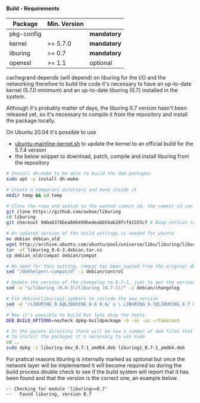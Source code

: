 #### Build - Requirements

| Package | Min. Version |   |
| - | - | - |
| pkg-config | | **mandatory** |
| kernel | >= 5.7.0 | **mandatory** |
| liburing | >= 0.7 | **mandatory** |
| openssl | >= 1.1 | optional |

cachegrand depends (will depend) on liburing for the I/O and the networking therefore to build the code it's necessary
to have an up-to-date kernel (5.7.0 minimum) and an up-to-date liburing (0.7) installed in the system.

Although it's probably matter of days, the liburing 0.7 version hasn't been released yet, so it's necessary to compile
it from the repository and install the package locally.

On Ubuntu 20.04 it's possible to use
 - [ubuntu-mainline-kernel.sh](https://github.com/pimlie/ubuntu-mainline-kernel.sh) to update the kernel to an official 
   build for the 5.7.4 version
 - the below snippet to download, patch, compile and install liburing from the repository 

```bash
# Install dh-make to be able to build the deb packages
sudo apt -y install dh-make

# Create a temporary directory and move inside it
mkdir temp && cd temp

# Clone the repo and switch to the wanted commit id, the commit id can be changed as needed
git clone https://github.com/axboe/liburing
cd liburing
git checkout 94ba6378bea8db499bedeabb54ab20fcf41555cf # Bump version to 1.0.7 - https://github.com/axboe/liburing/commit/94ba6378bea8db499bedeabb54ab20fcf41555cf

# An updated version of the build settings is needed for ubuntu
mv debian debian_old
wget http://archive.ubuntu.com/ubuntu/pool/universe/libu/liburing/liburing_0.6-3.debian.tar.xz
tar -xf liburing_0.6-3.debian.tar.xz
cp debian_old/compat debian/compat

# No need for this setting, compat has been copied from the original debian folder
sed "/debhelper\-compat/d" -i debian/control 

# Update the version of the changelog to 0.7-1, just to get the version we want
sed -e "s/liburing (0.6-3)/liburing (0.7-1)/" -i debian/changelog

# Fix debian/liburing1.symbols to include the new version
sed -e "/LIBURING_0.6@LIBURING_0.6 0.6/ a \ LIBURING_0.7@LIBURING_0.7 0.7-1" -i debian/liburing1.symbols

# Now it's possible to build but lets skip the tests
DEB_BUILD_OPTIONS=nocheck dpkg-buildpackage -b -us -uc -rfakeroot

# In the parent directory there will be now a number of deb files that can be installed
# To install the packages it's necessary to use sudo
cd ..
sudo dpkg -i liburing-dev_0.7-1_amd64.deb liburing1_0.7-1_amd64.deb
```

For pratical reasons liburing is internally marked as optional but once the network layer will be implemented it will
become required so during the build process double check to see if the build system will report that it has been found
and that the version is the correct one, an example below.
```
-- Checking for module 'liburing>=0.7'
--   Found liburing, version 0.7
```
